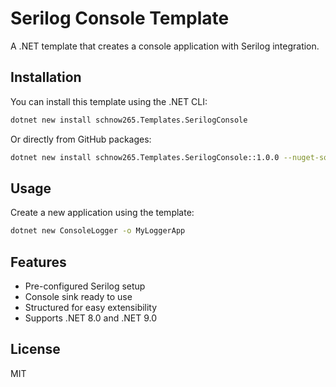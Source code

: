 # Serilog Console Template

A .NET template that creates a console application with Serilog integration.

## Installation

You can install this template using the .NET CLI:

```bash
dotnet new install schnow265.Templates.SerilogConsole
```

Or directly from GitHub packages:

```bash
dotnet new install schnow265.Templates.SerilogConsole::1.0.0 --nuget-source https://nuget.pkg.github.com/schnow265/index.json
```

## Usage

Create a new application using the template:

```bash
dotnet new ConsoleLogger -o MyLoggerApp
```

## Features

- Pre-configured Serilog setup
- Console sink ready to use
- Structured for easy extensibility
- Supports .NET 8.0 and .NET 9.0

## License

MIT
